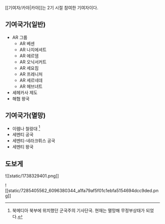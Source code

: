 [[기여자/카야|카야]]는 2기 시절 참여한 기여자이다.

## 기여국가(일반)

- AR 그룹
	- AR 베센
	- AR 나지에셔트
	- AR 에르뎀
	- AR 오닉서커트
	- AR 세요짐
	- AR 프레니처
	- AR 세르네데
	- AR 헤브녀트
- 셰헤카사 제도
- 해협 왕국

## 기여국가(멸망)

- 이렘나 철랑대 [^1]
- 세멘티 공국
- 세멘티-네라크뤼스 공국
- 세멘티 왕국

## 도보게 
![[static/1738329401.png]]

![[static/7285405562_6096380344_a1fa79af5f01c1ebfa5154694dcc9ded.png]]

[^1]: 북메디아 북부에 위치했던 군국주의 기사단국. 현재는 멸망해 무정부상태가 되었다.
